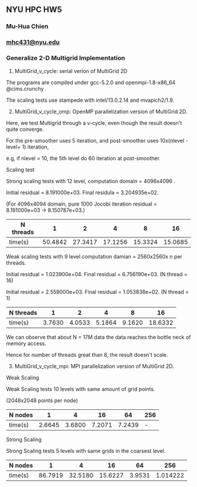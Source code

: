 ## NYU HPC HW5
### Mu-Hua Chien 
### mhc431@nyu.edu

### Generalize 2-D Multigrid Implementation

1. MultiGrid_v_cycle: serial verion of MultiGrid 2D

The programs are compiled under gcc-5.2.0 and openmpi-1.8-x86_64 @cims.crunchy .   

The scaling tests use stampede with intel/13.0.2.14 and mvapich2/1.9. 

2. MultiGrid_v_cycle_omp: OpenMP parallelization version of MultiGrid 2D.

Here, we test Multigrid through a v-cycle, even though the result doesn't quite converge. 

For the pre-smoother uses 5 iteration, and post-smoother uses 10x(nlevel - level+ 1) iteration,  

e.g, if nlevel = 10, the 5th level do 60 iteration at post-smoother. 

Scaling test 

Strong scaling tests with 12 level, computation domain = 4096x4096 .

Initial residual = 8.191000e+03. Final residula = 3.204935e+02.  

(For 4096x4094 domain, pure 1000 Jocobi iteration residual = 8.191000e+03 -> 8.150787e+03.)

| N threads  | 1 | 2 | 4 | 8 | 16 |
|---|---|---|---|---|---|
|time(s) | 50.4842 | 27.3417 | 17.1256 | 15.3324 | 15.0685 |

Weak scaling tests with 9 level computation damian = 2560x2560x n per threads. 

Initial residual = 1.023900e+04. Final residual = 6.756190e+03. (N thread = 16)

Initial residual = 2.559000e+03. Final residual = 1.053838e+02. (N thread = 1) 

| N threads  | 1 | 2 | 4 | 8 | 16 |
|---|---|---|---|---|---|
|time(s) | 3.7630 | 4.0533 | 5.1864 | 9.1620 | 18.6332 |

We can observe that about N = 17M data the data reaches the bottle neck of memory access. 

Hence for number of threads great than 8, the result doesn't scale.  

3. MultiGrid_v_cycle_mpi: MPI parallelization version of MultiGrid 2D. 


Weak Scaling  

Weak Scaling tests 10 levels with same amount of grid points.

(2048x2048 points per node)

| N nodes  | 1 | 4 | 16 | 64 | 256 |
|---|---|---|---|---|---|
|time(s) | 2.6645 | 3.6800 | 7.2071 | 7.2439 | - |

Strong Scaling

Strong Scaling tests 5 levels with same grids in the coarsest level. 

| N nodes  | 1 | 4 | 16 | 64 | 256 |
|---|---|---|---|---|---|
|time(s) | 86.7919 | 32.5180 | 15.6227 | 3.9531 | 1.014222 |


